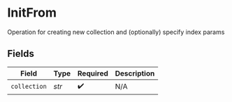 # InitFrom

Operation for creating new collection and (optionally) specify index params


## Fields

| Field              | Type               | Required           | Description        |
| ------------------ | ------------------ | ------------------ | ------------------ |
| `collection`       | *str*              | :heavy_check_mark: | N/A                |